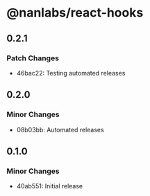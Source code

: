 # @nanlabs/react-hooks

## 0.2.1

### Patch Changes

- 46bac22: Testing automated releases

## 0.2.0

### Minor Changes

- 08b03bb: Automated releases

## 0.1.0

### Minor Changes

- 40ab551: Initial release
